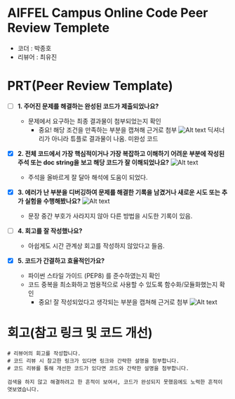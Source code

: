 # AIFFEL Campus Online Code Peer Review Templete
- 코더 : 박종호
- 리뷰어 : 최유진


# PRT(Peer Review Template)
- [ ]  **1. 주어진 문제를 해결하는 완성된 코드가 제출되었나요?**
    - 문제에서 요구하는 최종 결과물이 첨부되었는지 확인
        - 중요! 해당 조건을 만족하는 부분을 캡쳐해 근거로 첨부
        ![Alt text](./1205.png)
        딕셔너리가 아니라 튜플로 결과물이 나옴. 미완성 코드
    
- [x]  **2. 전체 코드에서 가장 핵심적이거나 가장 복잡하고 이해하기 어려운 부분에 작성된 
주석 또는 doc string을 보고 해당 코드가 잘 이해되었나요?**
        ![Alt text](./1205_3.png)
    -  주석을 올바르게 잘 달아 해석에 도움이 되었다.
        
- [X]  **3. 에러가 난 부분을 디버깅하여 문제를 해결한 기록을 남겼거나
새로운 시도 또는 추가 실험을 수행해봤나요?**
        ![Alt text](./1205_1.png)
    -  문장 중간 부호가 사라지지 않아 다른 방법을 시도한 기록이 있음. 
        
- [ ]  **4. 회고를 잘 작성했나요?**
    - 아쉽게도 시간 관계상 회고를 작성하지 않았다고 들음.
        
- [X]  **5. 코드가 간결하고 효율적인가요?**
    - 파이썬 스타일 가이드 (PEP8) 를 준수하였는지 확인
    - 코드 중복을 최소화하고 범용적으로 사용할 수 있도록 함수화/모듈화했는지 확인
        - 중요! 잘 작성되었다고 생각되는 부분을 캡쳐해 근거로 첨부
        ![Alt text](./1205_2.png)


# 회고(참고 링크 및 코드 개선)
```
# 리뷰어의 회고를 작성합니다.
# 코드 리뷰 시 참고한 링크가 있다면 링크와 간략한 설명을 첨부합니다.
# 코드 리뷰를 통해 개선한 코드가 있다면 코드와 간략한 설명을 첨부합니다.

검색을 하지 않고 해결하려고 한 흔적이 보여서, 코드가 완성되지 못했음에도 노력한 흔적이 엿보였습니다. 
```
